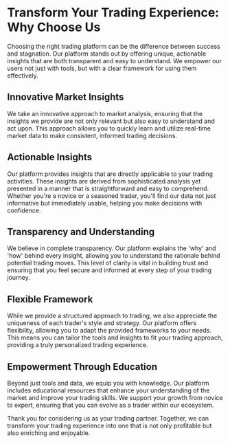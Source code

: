 # Transform Your Trading Experience: Why Choose Us

Choosing the right trading platform can be the difference between success and stagnation. Our platform stands out by offering unique, actionable insights that are both transparent and easy to understand. We empower our users not just with tools, but with a clear framework for using them effectively.

## Innovative Market Insights

We take an innovative approach to market analysis, ensuring that the insights we provide are not only relevant but also easy to understand and act upon. This approach allows you to quickly learn and utilize real-time market data to make consistent, informed trading decisions.

## Actionable Insights

Our platform provides insights that are directly applicable to your trading activities. These insights are derived from sophisticated analysis yet presented in a manner that is straightforward and easy to comprehend. Whether you're a novice or a seasoned trader, you'll find our data not just informative but immediately usable, helping you make decisions with confidence.

## Transparency and Understanding

We believe in complete transparency. Our platform explains the 'why' and 'how' behind every insight, allowing you to understand the rationale behind potential trading moves. This level of clarity is vital in building trust and ensuring that you feel secure and informed at every step of your trading journey.

## Flexible Framework

While we provide a structured approach to trading, we also appreciate the uniqueness of each trader's style and strategy. Our platform offers flexibility, allowing you to adapt the provided frameworks to your needs. This means you can tailor the tools and insights to fit your trading approach, providing a truly personalized trading experience.

## Empowerment Through Education

Beyond just tools and data, we equip you with knowledge. Our platform includes educational resources that enhance your understanding of the market and improve your trading skills. We support your growth from novice to expert, ensuring that you can evolve as a trader within our ecosystem.

Thank you for considering us as your trading partner. Together, we can transform your trading experience into one that is not only profitable but also enriching and enjoyable.
